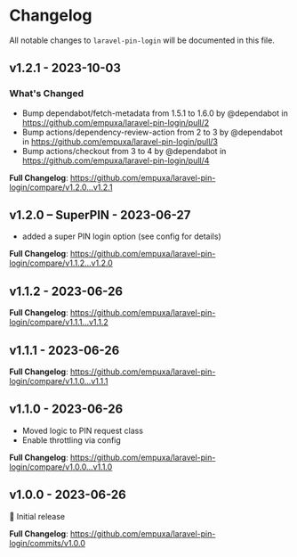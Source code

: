 # Changelog

All notable changes to `laravel-pin-login` will be documented in this file.

## v1.2.1 - 2023-10-03

### What's Changed

- Bump dependabot/fetch-metadata from 1.5.1 to 1.6.0 by @dependabot in https://github.com/empuxa/laravel-pin-login/pull/2
- Bump actions/dependency-review-action from 2 to 3 by @dependabot in https://github.com/empuxa/laravel-pin-login/pull/3
- Bump actions/checkout from 3 to 4 by @dependabot in https://github.com/empuxa/laravel-pin-login/pull/4

**Full Changelog**: https://github.com/empuxa/laravel-pin-login/compare/v1.2.0...v1.2.1

## v1.2.0 – SuperPIN - 2023-06-27

- added a super PIN login option (see config for details)

**Full Changelog**: https://github.com/empuxa/laravel-pin-login/compare/v1.1.2...v1.2.0

## v1.1.2 - 2023-06-26

**Full Changelog**: https://github.com/empuxa/laravel-pin-login/compare/v1.1.1...v1.1.2

## v1.1.1 - 2023-06-26

**Full Changelog**: https://github.com/empuxa/laravel-pin-login/compare/v1.1.0...v1.1.1

## v1.1.0 - 2023-06-26

- Moved logic to PIN request class
- Enable throttling via config

**Full Changelog**: https://github.com/empuxa/laravel-pin-login/compare/v1.0.0...v1.1.0

## v1.0.0 - 2023-06-26

🎂 Initial release

**Full Changelog**: https://github.com/empuxa/laravel-pin-login/commits/v1.0.0
